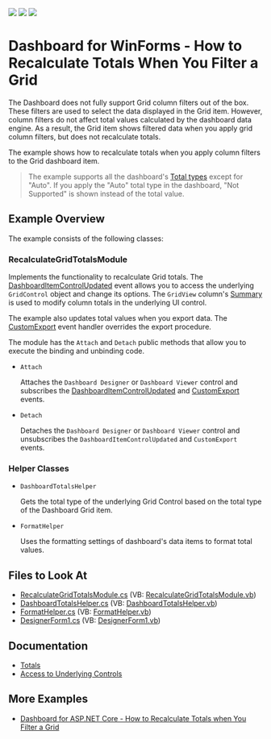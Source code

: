 <!-- default badges list -->
![](https://img.shields.io/endpoint?url=https://codecentral.devexpress.com/api/v1/VersionRange/431388567/21.1.5%2B)
[![](https://img.shields.io/badge/Open_in_DevExpress_Support_Center-FF7200?style=flat-square&logo=DevExpress&logoColor=white)](https://supportcenter.devexpress.com/ticket/details/T1047386)
[![](https://img.shields.io/badge/📖_How_to_use_DevExpress_Examples-e9f6fc?style=flat-square)](https://docs.devexpress.com/GeneralInformation/403183)
<!-- default badges end -->
# Dashboard for WinForms - How to Recalculate Totals When You Filter a Grid

The Dashboard does not fully support Grid column filters out of the box. These filters are used to select the data displayed in the Grid item. However, column filters do not affect total values calculated by the dashboard data engine. As a result, the Grid item shows filtered data when you apply grid column filters, but does not recalculate totals.

The example shows how to recalculate totals when you apply column filters to the Grid dashboard item.

> The example supports all the dashboard's [Total types](https://docs.devexpress.com/Dashboard/114794/winforms-dashboard/winforms-designer/create-dashboards-in-the-winforms-designer/dashboard-item-settings/grid/totals#totals-overview) except for "Auto". If you apply the "Auto" total type in the dashboard, "Not Supported" is shown instead of the total value.


## Example Overview

The example consists of the following classes:

### RecalculateGridTotalsModule

Implements the functionality to recalculate Grid totals. The [DashboardItemControlUpdated](https://docs.devexpress.com/Dashboard/DevExpress.DashboardWin.IDashboardControl.DashboardItemControlUpdated) event allows you to access the underlying `GridControl` object and change its options. The `GridView` column's [Summary](https://docs.devexpress.com/WindowsForms/DevExpress.XtraGrid.Columns.GridColumn.Summary) is used to modify column totals in the underlying UI control.

The example also updates total values when you export data. The [CustomExport](https://docs.devexpress.com/Dashboard/DevExpress.DashboardWin.IDashboardControl.CustomExport) event handler overrides the export procedure.

The module has the `Attach` and `Detach` public methods that allow you to execute the binding and unbinding code. 

* `Attach`

    Attaches the `Dashboard Designer` or `Dashboard Viewer` control and subscribes the [DashboardItemControlUpdated](https://docs.devexpress.com/Dashboard/DevExpress.DashboardWin.IDashboardControl.DashboardItemControlUpdated) and [CustomExport](https://docs.devexpress.com/Dashboard/DevExpress.DashboardWin.IDashboardControl.CustomExport) events.

* `Detach`

    Detaches the `Dashboard Designer` or `Dashboard Viewer` control and unsubscribes the `DashboardItemControlUpdated` and `CustomExport` events.

### Helper Classes

* `DashboardTotalsHelper` 

    Gets the total type of the underlying Grid Control based on the total type of the Dashboard Grid item.

* `FormatHelper` 

    Uses the formatting settings of dashboard's data items to format total values. 

<!-- default file list -->
## Files to Look At

* [RecalculateGridTotalsModule.cs](./CS/WinFormsDashboard_RecalculateTotals/Classes/RecalculateGridTotalsModule.cs) (VB: [RecalculateGridTotalsModule.vb](./VB/WinFormsDashboard_RecalculateTotals/Classes/RecalculateGridTotalsModule.vb))
* [DashboardTotalsHelper.cs](./CS/WinFormsDashboard_RecalculateTotals/Classes/DashboardTotalsHelper.cs) (VB: [DashboardTotalsHelper.vb](./VB/WinFormsDashboard_RecalculateTotals/Classes/DashboardTotalsHelper.vb))
* [FormatHelper.cs](./CS/WinFormsDashboard_RecalculateTotals/Classes/FormatHelper.cs) (VB: [FormatHelper.vb](./VB/WinFormsDashboard_RecalculateTotals/Classes/FormatHelper.vb))
* [DesignerForm1.cs](./CS/WinFormsDashboard_RecalculateTotals/DesignerForm1.cs) (VB: [DesignerForm1.vb](./VB/WinFormsDashboard_RecalculateTotals/DesignerForm1.vb))

<!-- default file list end -->

## Documentation

* [Totals](https://docs.devexpress.com/Dashboard/114794/winforms-dashboard/winforms-designer/create-dashboards-in-the-winforms-designer/dashboard-item-settings/grid/totals)
* [Access to Underlying Controls](https://docs.devexpress.com/Dashboard/18019/winforms-dashboard/winforms-viewer/access-to-underlying-controls)

## More Examples

- [Dashboard for ASP.NET Core - How to Recalculate Totals when You Filter a Grid](https://github.com/DevExpress-Examples/asp-net-core-dashboard-recalculate-totals)
